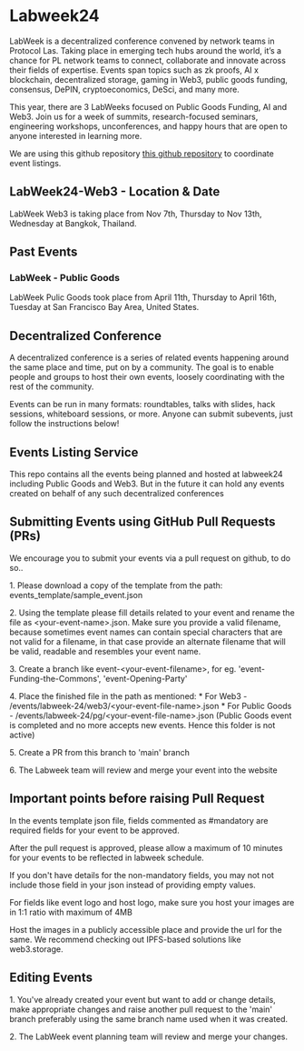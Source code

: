 # Labweek24

LabWeek is a decentralized conference convened by network teams in Protocol Las. Taking place in emerging tech hubs around the world, it’s a chance for PL network teams to connect, collaborate and innovate across their fields of expertise. Events span topics such as zk proofs, AI x blockchain, decentralized storage, gaming in Web3, public goods funding, consensus, DePIN, cryptoeconomics, DeSci, and many more.

This year, there are 3 LabWeeks focused on Public Goods Funding, AI and Web3. Join us for a week of summits, research-focused seminars, engineering workshops, unconferences, and happy hours that are open to anyone interested in learning more.

We are using this github repository [this github repository](https://github.com/memser-spaceport/labweek24-events) to coordinate event listings.

## LabWeek24-Web3 - Location & Date

LabWeek Web3 is taking place from Nov 7th, Thursday to Nov 13th, Wednesday at Bangkok, Thailand.

## Past Events
### LabWeek - Public Goods

LabWeek Pulic Goods took place from April 11th, Thursday to April 16th, Tuesday at San Francisco Bay Area, United States.

## Decentralized Conference

A decentralized conference is a series of related events happening around the same place and time, put on by a community. The goal is to enable people and groups to host their own events, loosely coordinating with the rest of the community.

Events can be run in many formats: roundtables, talks with slides, hack sessions, whiteboard sessions, or more. Anyone can submit subevents, just follow the instructions below!

## Events Listing Service

This repo contains all the events being planned and hosted at labweek24 including Public Goods and Web3. But in the future it can hold any events created on behalf of any such decentralized conferences

## Submitting Events using GitHub Pull Requests (PRs)

We encourage you to submit your events via a pull request on github, to do so..

1\. Please download a copy of the template from the path: events_template/sample_event.json

2\. Using the template please fill details related to your event and rename the file as &lt;your-event-name&gt;.json. Make sure you provide a valid filename, because sometimes event names can contain special characters that are not valid for a filename, in that case provide an alternate filename that will be valid, readable and resembles your event name.

3\. Create a branch like event-&lt;your-event-filename&gt;, for eg. 'event-Funding-the-Commons', 'event-Opening-Party'

4\. Place the finished file in the path as mentioned:
    * For Web3 - /events/labweek-24/web3/&lt;your-event-file-name&gt;.json
    * For Public Goods - /events/labweek-24/pg/&lt;your-event-file-name&gt;.json   (Public Goods event is completed and no more accepts new events. Hence this folder is not active)

5\. Create a PR from this branch to 'main' branch

6\. The Labweek team will review and merge your event into the website

## Important points before raising Pull Request

In the events template json file, fields commented as #mandatory are required fields for your event to be approved.

After the pull request is approved, please allow a maximum of 10 minutes for your events to be reflected in labweek schedule.

If you don't have details for the non-mandatory fields, you may not not include those field in your json instead of providing empty values.

For fields like event logo and host logo, make sure you host your images are in 1:1 ratio with maximum of 4MB

Host the images in a publicly accessible place and provide the url for the same. We recommend checking out IPFS-based solutions like web3.storage.

## Editing Events

1\. You've already created your event but want to add or change details, make appropriate changes and raise another pull request to the 'main' branch preferably using the same branch name used when it was created.

2\. The LabWeek event planning team will review and merge your changes.
